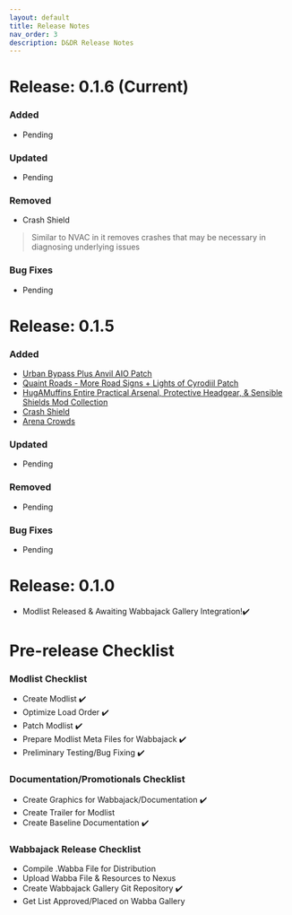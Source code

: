 ```yaml
---
layout: default
title: Release Notes
nav_order: 3
description: D&DR Release Notes
---
```

# Release: 0.1.6 (Current)

### Added
- Pending
  
### Updated
- Pending
  
### Removed
- Crash Shield
> Similar to NVAC in it removes crashes that may be necessary in diagnosing underlying issues
  
### Bug Fixes
- Pending

# Release: 0.1.5

### Added
- [Urban Bypass Plus Anvil AIO Patch](https://www.nexusmods.com/oblivionremastered/mods/4623)
- [Quaint Roads - More Road Signs + Lights of Cyrodiil Patch](https://www.nexusmods.com/oblivionremastered/mods/4650)
- [HugAMuffins Entire Practical Arsenal, Protective Headgear, & Sensible Shields Mod Collection](https://next.nexusmods.com/profile/HugAMuffin/mods?gameId=7587&page=1)
- [Crash Shield](https://www.nexusmods.com/oblivionremastered/mods/4610?tab=files)
- [Arena Crowds](https://www.nexusmods.com/oblivionremastered/mods/4656)

### Updated
- Pending
  
### Removed
- Pending
  
### Bug Fixes
- Pending

# Release: 0.1.0 

- Modlist Released & Awaiting Wabbajack Gallery Integration!✔️

# Pre-release Checklist

### Modlist Checklist
- Create Modlist ✔️
- Optimize Load Order ✔️
- Patch Modlist ✔️
- Prepare Modlist Meta Files for Wabbajack ✔️
- Preliminary Testing/Bug Fixing ✔️

### Documentation/Promotionals Checklist

- Create Graphics for Wabbajack/Documentation ✔️
- Create Trailer for Modlist
- Create Baseline Documentation ✔️

### Wabbajack Release Checklist

- Compile .Wabba File for Distribution 
- Upload Wabba File & Resources to Nexus
- Create Wabbajack Gallery Git Repository ✔️
- Get List Approved/Placed on Wabba Gallery
